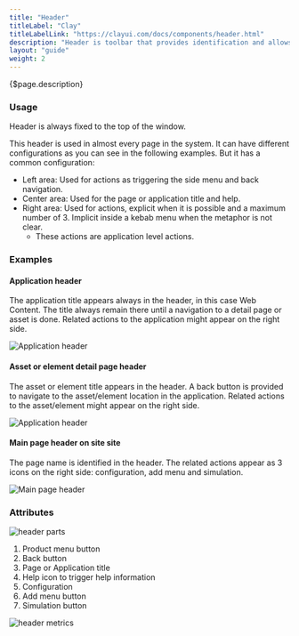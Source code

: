 ```yaml
---
title: "Header"
titleLabel: "Clay"
titleLabelLink: "https://clayui.com/docs/components/header.html"
description: "Header is toolbar that provides identification and allows the user to navigate and perform actions."
layout: "guide"
weight: 2
---
```


<div class="page-description">{$page.description}</div>

### Usage

Header is always fixed to the top of the window.

This header is used in almost every page in the system. It can have different configurations as you can see in the following examples. But it has a common configuration:
* Left area: Used for actions as triggering the side menu and back navigation.
* Center area: Used for the page or application title and help.
* Right area: Used for actions, explicit when it is possible and a maximum number of 3. Implicit inside a kebab menu when the metaphor is not clear.
    * These actions are application level actions.


### Examples

#### Application header

The application title appears always in the header, in this case Web Content. The title always remain there until a navigation to a detail page or asset is done. Related actions to the application might appear on the right side.

![Application header](../../../images/HeaderApplication.jpg)

#### Asset or element detail page header

The asset or element title appears in the header. A back button is provided to navigate to the asset/element location in the application. Related actions to the asset/element might appear on the right side.

![Application header](../../../images/HeaderApplicationDetail.jpg)

#### Main page header on site site

The page name is identified in the header. The related actions appear as 3 icons on the right side: configuration, add menu and simulation.

![Main page header](../../../images/HeaderSite.jpg)

### Attributes

![header parts](../../../images/HeaderParts.jpg)

1. Product menu button
2. Back button
3. Page or Application title
4. Help icon to trigger help information
5. Configuration
6. Add menu button
7. Simulation button

![header metrics](../../../images/HeaderMetrics.jpg)
